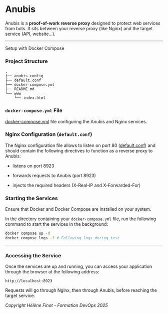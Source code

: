 
# Anubis

Anubis is a **proof-of-work reverse proxy** designed to protect web services from bots. It sits between your reverse proxy (like Nginx) and the target service (API, website...).

---

Setup with Docker Compose

### Project Structure
```
.
├── anubis-config
├── default.conf
├── docker-compose.yml
├── README.md
└── www
    └── index.html

```


### `docker-compose.yml` File

[docker-compose.yml](Anubis/docker-compose.yml) file configuring the Anubis and Nginx services.

### Nginx Configuration (`default.conf`)

The Nginx configuration file allows to listen on port 80 ([default.conf](Anubis/default.conf)) and should contain the following directives to function as a reverse proxy to Anubis:

- listens on port 8923

- forwards requests to Anubis (port 8923)

- injects the required headers (X-Real-IP and X-Forwarded-For)


### Starting the Services

Ensure that Docker and Docker Compose are installed on your system.

In the directory containing your `docker-compose.yml` file, run the following command to start the services in the background: 

```bash
docker compose up -d
docker compose logs -f # Following logs during test
```


---

### Accessing the Service

Once the services are up and running, you can access your application through the browser at the following address:

```
http://localhost:8923
```

Requests will go through Nginx, then through Anubis, before reaching the target service.

*Copyright Hélène Finot - Formation DevOps 2025*
